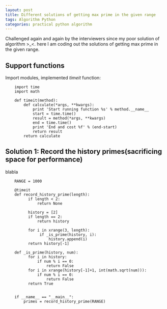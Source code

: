```yaml
---
layout: post
title: Different solutions of getting max prime in the given range
tags: Algorithm Python
categories: practical python algorithm
---
```


Challenged again and again by the interviewers since my poor solution of algorithm >_<. here I am coding out the solutions of getting max prime in the given range.


Support functions
-----------------

Import modules, implemented *timeit* function:

        import time
        import math
        
        def timeit(method):
            def calculate(*args, **kwargs):
                print 'Start running function %s' % method.__name__
                start = time.time()
                result = method(*args, **kwargs)
                end = time.time()
                print 'End and cost %f' % (end-start)
                return result
            return calculate


Solution 1: Record the history primes(sacrificing space for performance)
---------------------------------------------------------------------------------------
blabla

        RANGE = 1000

        @timeit
        def record_history_prime(length):
              if length < 2:
                  return None
              
              history = [2]
              if length == 2:
                  return history

              for i in xrange(3, length):
                   if _is_prime(history, i):
                       history.append(i)
              return history[-1]

        def _is_prime(history, num):
              for i in history:
                  if num % i == 0:
                      return False
              for i in xrange(history[-1]+1, int(math.sqrt(num))):
                  if num % i == 0:
                      return False
              return True


        if __name__ == "__main__":
            primes = record_history_prime(RANGE)
